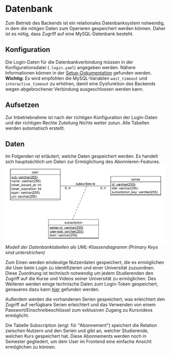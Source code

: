# Datenbank
Zum Betrieb des Backends ist ein relationales Datenbanksystem notwendig, in dem die nötigen Daten zum Operieren gespeichert werden können. Daher ist es nötig, dass Zugriff auf eine MySQL-Datenbank besteht.

## Konfiguration
Die Login-Daten für die Datenbankverbindung müssen in der Konfigurationsdatei (`.login.yaml`) angegeben werden. Nähere Informationen können in der [Setup-Dokumentation](setup.md#datenbank) gefunden werden.  
**Wichtig:** Es wird empfohlen die MySQL-Variablen `wait_timeout` und `interactive_timeout` zu erhöhen, damit eine Dysfunktion des Backends wegen abgebrochener Verbindung ausgeschlossen werden kann.

## Aufsetzen
Zur Inbetriebnahme ist nach der richtigen Konfiguration der Login-Daten und der richtigen Rechte Zuteilung Nichts weiter zutun. Alle Tabellen werden automatisch erstellt.

## Daten
Im Folgenden ist erläutert, welche Daten gespeichert werden. Es handelt sich hauptsächlich um Daten zur Ermöglichung des Abonnieren-Features.  
![Modell der Datenbank](assets/images/database_diagram.png "Modell der Datenbank")
*Modell der Datenbanktabellen als UML-Klassendiagramm (Primary Keys sind unterstrichen)*

  
Zum Einen werden eindeutige Nutzerdaten gespeichert, die es ermöglichen die User beim Login zu identifizieren und einer Universität zuzuordnen. Diese Zuordnung ist technisch notwendig um jedem Studierenden den Zugriff auf die Kurse und Videos seiner Universität zu ermöglichen. Des Weiteren werden einige technische Daten zum Login-Token gespeichert, genaueres dazu kann [hier](login.md) gefunden werden.  

Außerdem werden die vorhandenen Serien gespeichert, was erleichtert den Zugriff auf verfügbare Serien erleichtert und das Verwenden von einem Passwort/Einschreibeschlüssel zum exklusiven Zugang zu Kursvideos ermöglicht.

Die Tabelle Subscription (engl. für "Abonnement") speichert die Relation zwischen Nutzern und den Serien und gibt an, welcher Studierende, welchen Kurs gespeichert hat. Diese Abonnements werden noch in Semester gegliedert, um dem User im Frontend eine einfache Ansicht ermöglichen zu können.